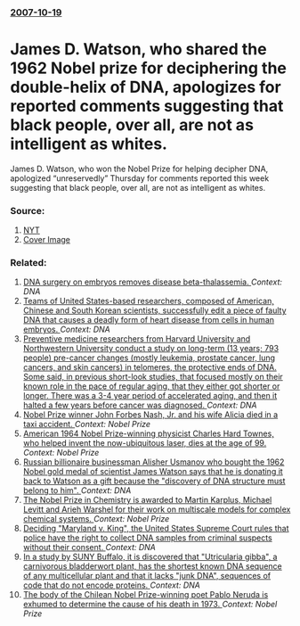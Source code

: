 ### [2007-10-19](/news/2007/10/19/index.md)

#  James D. Watson, who shared the 1962 Nobel prize for deciphering the double-helix of DNA, apologizes for reported comments suggesting that black people, over all, are not as intelligent as whites. 

 James D. Watson, who won the Nobel Prize for helping decipher DNA, apologized “unreservedly” Thursday for comments reported this week suggesting that black people, over all, are not as intelligent as whites. 


### Source:

1. [NYT](http://www.nytimes.com/2007/10/19/science/19watson.html?em&ex=1193025600&en=25a503b731871947&ei=5087%0A)
1. [Cover Image](https://static01.nyt.com/images/2007/10/19/us/19watson.75.jpg)

### Related:

1. [DNA surgery on embryos removes disease beta-thalassemia. ](/news/2017/09/29/dna-surgery-on-embryos-removes-disease-beta-thalassemia.md) _Context: DNA_
2. [Teams of United States-based researchers, composed of American, Chinese and South Korean scientists, successfully edit a piece of faulty DNA that causes a deadly form of heart disease from cells in human embryos. ](/news/2017/08/2/teams-of-united-states-based-researchers-composed-of-american-chinese-and-south-korean-scientists-successfully-edit-a-piece-of-faulty-dna.md) _Context: DNA_
3. [Preventive medicine researchers from Harvard University and Northwestern University conduct a study on long-term (13 years; 793 people) pre-cancer changes (mostly leukemia, prostate cancer, lung cancers, and skin cancers) in telomeres, the protective ends of DNA. Some said, in previous short-look studies, that focused mostly on their known role in the pace of regular aging, that they either got shorter or longer. There was a 3-4 year period of accelerated aging, and then it halted a few years before cancer was diagnosed. ](/news/2015/05/3/preventive-medicine-researchers-from-harvard-university-and-northwestern-university-conduct-a-study-on-long-term-13-years-793-people-pre.md) _Context: DNA_
4. [Nobel Prize winner John Forbes Nash, Jr. and his wife Alicia died in a taxi accident. ](/news/2015/05/24/nobel-prize-winner-john-forbes-nash-jr-and-his-wife-alicia-died-in-a-taxi-accident.md) _Context: Nobel Prize_
5. [American 1964 Nobel Prize-winning physicist Charles Hard Townes, who helped invent the now-ubiquitous laser, dies at the age of 99. ](/news/2015/01/27/american-1964-nobel-prize-winning-physicist-charles-hard-townes-who-helped-invent-the-now-ubiquitous-laser-dies-at-the-age-of-99.md) _Context: Nobel Prize_
6. [Russian billionaire businessman Alisher Usmanov who bought the 1962 Nobel gold medal of scientist James Watson says that he is donating it back to Watson as a gift because the "discovery of DNA structure must belong to him". ](/news/2014/12/10/russian-billionaire-businessman-alisher-usmanov-who-bought-the-1962-nobel-gold-medal-of-scientist-james-watson-says-that-he-is-donating-it-b.md) _Context: DNA_
7. [The Nobel Prize in Chemistry is awarded to Martin Karplus, Michael Levitt and Arieh Warshel for their work on multiscale models for complex chemical systems. ](/news/2013/10/9/the-nobel-prize-in-chemistry-is-awarded-to-martin-karplus-michael-levitt-and-arieh-warshel-for-their-work-on-multiscale-models-for-complex.md) _Context: Nobel Prize_
8. [Deciding "Maryland v. King", the United States Supreme Court rules that police have the right to collect DNA samples from criminal suspects without their consent. ](/news/2013/06/3/deciding-maryland-v-king-the-united-states-supreme-court-rules-that-police-have-the-right-to-collect-dna-samples-from-criminal-suspects.md) _Context: DNA_
9. [In a study by SUNY Buffalo, it is discovered that "Utricularia gibba", a carnivorous bladderwort plant, has the shortest known DNA sequence of any multicellular plant and that it lacks "junk DNA", sequences of code that do not encode proteins. ](/news/2013/05/12/in-a-study-by-suny-buffalo-it-is-discovered-that-utricularia-gibba-a-carnivorous-bladderwort-plant-has-the-shortest-known-dna-sequence.md) _Context: DNA_
10. [The body of the Chilean Nobel Prize-winning poet Pablo Neruda is exhumed to determine the cause of his death in 1973. ](/news/2013/04/8/the-body-of-the-chilean-nobel-prize-winning-poet-pablo-neruda-is-exhumed-to-determine-the-cause-of-his-death-in-1973.md) _Context: Nobel Prize_
